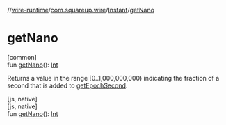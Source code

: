 //[wire-runtime](../../../index.md)/[com.squareup.wire](../index.md)/[Instant](index.md)/[getNano](get-nano.md)

# getNano

[common]\
fun [getNano](get-nano.md)(): [Int](https://kotlinlang.org/api/latest/jvm/stdlib/kotlin/-int/index.html)

Returns a value in the range [0..1,000,000,000) indicating the fraction of a second that is added to [getEpochSecond](get-epoch-second.md).

[js, native]\
[js, native]\
fun [getNano](get-nano.md)(): [Int](https://kotlinlang.org/api/latest/jvm/stdlib/kotlin/-int/index.html)

